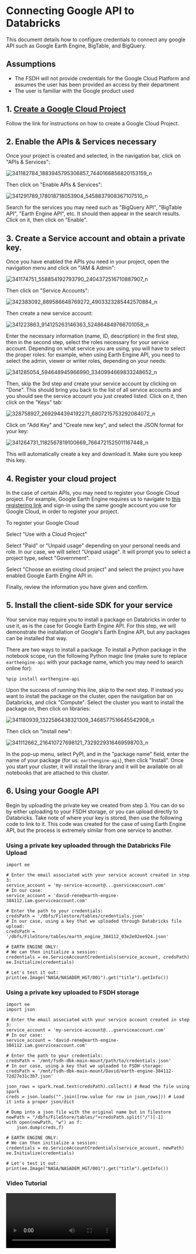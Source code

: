 # Connecting Google API to Databricks

This document details how to configure credentials to connect any google API such as Google Earth Engine, BigTable, and BigQuery.

## Assumptions

- The FSDH will not provide credentials for the Google Cloud Platform and assumes the user has been provided an access by their department
- The user is familiar with the Google product used

## 1. [Create a Google Cloud Project](https://developers.google.com/workspace/guides/create-project)

Follow the link for instructions on how to create a Google Cloud Project.

## 2. Enable the APIs & Services necessary

Once your project is created and selected, in the navigation bar, click on "APIs & Services":

![341182784_1883945795306857_7440166856820153159_n](https://user-images.githubusercontent.com/56747050/233416304-13b98718-337e-42eb-b6ae-0e1888404fea.png)

Then click on "Enable APIs & Services":

![341291789_178018718053904_5458837908367107510_n](https://user-images.githubusercontent.com/56747050/233416401-5de8b538-6c2a-4e89-a578-6810736eb484.png)

Search for the services you may need such as "BigQuery API", "BigTable API", "Earth Engine API", etc. It should then appear in the search results. Click on it, then click on "Enable".

## 3. Create a Service account and obtain a private key.

Once you have enabled the APIs you need in your project, open the navigation menu and click on "IAM & Admin":

![341174751_558854192793790_2404372516710887907_n](https://user-images.githubusercontent.com/56747050/233416480-e9e68e01-6d9f-4db2-9235-9fd68c03a500.png)

Then click on "Service Accounts":

![342383092_889586648769272_4903323285442570884_n](https://user-images.githubusercontent.com/56747050/233416581-b959909c-d8f2-42ef-a304-f2734e7aaeb3.png)

Then create a new service account:

![341223863_914125263146363_524864849766701058_n](https://user-images.githubusercontent.com/56747050/233416627-8c378c19-e2cc-44d9-8b18-8e64735ecc7b.png)

Enter the necessary information (name, ID, description) in the first step, then in the second step, select the roles necessary for your service account. Depending on what service you are using, you will have to select the proper roles: for example, when using Earth Engine API, you need to select the admin, viewer or writer roles, depending on your needs:

![341285054_594648945966990_3340994669833248652_n](https://user-images.githubusercontent.com/56747050/233417210-10045800-9b95-4aab-b1e8-0ac86752c586.png)

Then, skip the 3rd step and create your service account by clicking on "Done". This should bring you back to the list of all service accounts and you should see the service account you just created listed. Click on it, then click on the "Keys" tab:

![328758927_2692944394192271_6807215753292084072_n](https://user-images.githubusercontent.com/56747050/233417265-fd030087-8034-44c7-8177-786af4b02e7d.png)

Click on "Add Key" and "Create new key", and select the JSON format for your key:

![341264731_1182567819100669_7664721525011167448_n](https://user-images.githubusercontent.com/56747050/233417303-b47f9007-d15f-4211-a049-cc6cddcd0b21.png)

This will automatically create a key and download it. Make sure you keep this key.

## 4. Register your cloud project

In the case of certain APIs, you may need to register your Google Cloud project. For example, Google Earth Engine requires us to navigate to [this registering link](https://code.earthengine.google.com/register) and sign-in using the same google account you use for Google Cloud, in order to register your project.

To register your Google Cloud

Select "Use with a Cloud Project"

Select "Paid" or "Unpaid usage" depending on your personal needs and role. In our case, we will select "Unpaid usage". It will prompt you to select a project type, select "Government".

Select "Choose an existing cloud project" and select the project you have enabled Google Earth Engine API in.

Finally, review the information you have given and confirm.

## 5. Install the client-side SDK for your service

Your service may require you to install a package on Databricks in order to use it, as is the case for Google Earth Engine API. For this step, we will demonstrate the installation of Google's Earth Engine API, but any packages can be installed that way.

There are two ways to install a package. To install a Python package in the notebook scope, run the following Python magic line (make sure to replace `earthengine-api` with your package name, which you may need to search online for):

```
%pip install earthengine-api
```

Upon the success of running this line, skip to the next step. If instead you want to install the package on the cluster, open the navigation bar on Databricks, and click "Compute". Select the cluster you want to install the package on, then click on libraries:

![341180939_1322586438321309_3468577516645542908_n](https://user-images.githubusercontent.com/56747050/233418201-52d806c7-9d0d-4e2f-a839-ff7d39d161af.png)

Then click on "Install new":

![341112662_216410727698121_7329229316469598703_n](https://user-images.githubusercontent.com/56747050/233419405-8c2d008d-1e6a-4f00-94b5-1528a17fac58.png)

In the pop-up menu, select PyPI, and in the "package name" field, enter the name of your package (for us: `earthengine-api`), then click "Install". Once you start your cluster, it will install the library and it will be available on all notebooks that are attached to this cluster.

## 6. Using your Google API

Begin by uploading the private key we created from step 3. You can do so by either uploading to your FSDH storage, or you can upload directly to Databricks. Take note of where your key is stored, then use the following code to link to it. This code was created for the case of using Earth Engine API, but the process is extremely similar from one service to another.

### Using a private key uploaded through the Databricks File Upload

```
import ee

# Enter the email associated with your service account created in step 3:
service_account = 'my-service-account@...gserviceaccount.com'
# In our case:
service_account = 'david-rene@earth-engine-384112.iam.gserviceaccount.com'

# Enter the path to your credentials:
credsPath = '/dbfs/Filestore/tables/credentials.json'
# In our case, using a key that we uploaded through Databricks file upload:
credsPath = '/dbfs/FileStore/tables/earth_engine_384112_03e2e02ee924.json'

# EARTH ENGINE ONLY:
# We can then initialize a session:
credentials = ee.ServiceAccountCredentials(service_account, credsPath)
ee.Initialize(credentials)

# Let's test it out:
print(ee.Image("NASA/NASADEM_HGT/001").get("title").getInfo())
```

### Using a private key uploaded to FSDH storage

```
import ee
import json

# Enter the email associated with your service account created in step 3:
service_account = 'my-service-account@...gserviceaccount.com'
# In our case:
service_account = 'david-rene@earth-engine-384112.iam.gserviceaccount.com'

# Enter the path to your credentials:
credsPath = '/mnt/fsdh-dbk-main-mount/path/to/credentials.json'
# In our case, using a key that we uploaded to FSDH storage:
credsPath = '/mnt/fsdh-dbk-main-mount/David/earth-engine-384112-72d27e31c3b7.json'

json_rows = spark.read.text(credsPath).collect() # Read the file using spark
creds = json.loads("".join([row.value for row in json_rows])) # Load it into a proper json/dict

# Dump into a json file with the original name but in filestore
newPath = "/dbfs/FileStore/tables/"+credsPath.split("/")[-1]
with open(newPath, "w") as f:
    json.dump(creds,f)

# EARTH ENGINE ONLY:
# We can then initialize a session:
credentials = ee.ServiceAccountCredentials(service_account, newPath)
ee.Initialize(credentials)

# Let's test it out:
print(ee.Image("NASA/NASADEM_HGT/001").get("title").getInfo())
```

### Video Tutorial

![GCP Databricks Live Demo](https://fsdhprojdw1poc.blob.core.windows.net/datahub/Videos/GCP-Databricks-Demo.mp4?sp=r&st=2023-05-11T18:45:18Z&se=2025-05-12T02:45:18Z&spr=https&sv=2022-11-02&sr=b&sig=1vCEgDu%2FloxrKCoGkeDifmK9iboDZ0jfMN6Gx85TO2s%3D)
